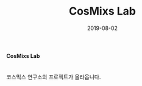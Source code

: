 ﻿---
layout: post
title:  "CosMixs Lab"
date:   2019-08-02
excerpt: "CosMixs Lab"
project: true
tag:
- Kor
comments: true
---

#### CosMixs Lab
<br>
코스믹스 연구소의 프로젝트가 올라옵니다.
